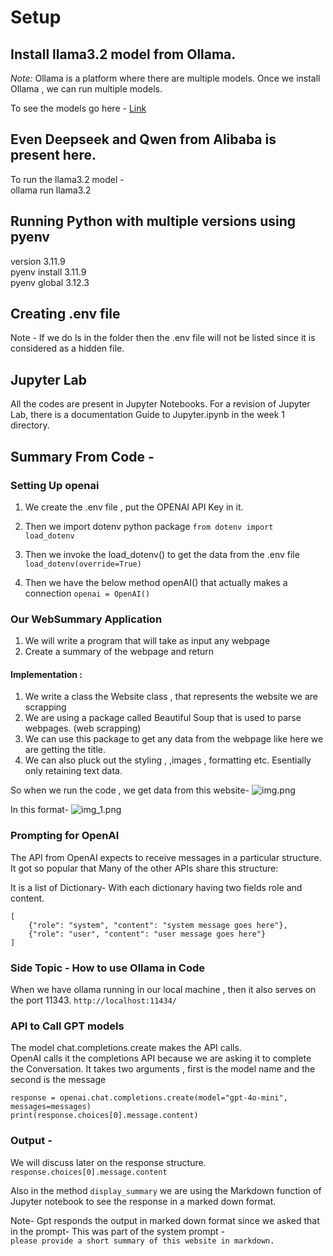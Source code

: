 # Setup

## **Install llama3.2 model from Ollama.**

*Note:* Ollama is a platform where there are multiple models. Once we install Ollama , we can run multiple models.

To see the models go here - [Link](your-link)

## Even Deepseek and Qwen from Alibaba is present here.
To run the llama3.2 model -<br>
ollama run llama3.2<br>



## Running Python with multiple versions using pyenv<br>
version 3.11.9 <br>
pyenv install 3.11.9<br>
pyenv global 3.12.3<br>



## Creating .env file
[//]: # (Create a .env file and add the OPEN AI Key with the keyword OPENAI_API_KEY)

Note - If we do ls in the folder then the .env file will not be listed since it is considered as a hidden file.


## Jupyter Lab
All the codes are present in Jupyter Notebooks.
For a revision of Jupyter Lab, there is a documentation Guide to Jupyter.ipynb in 
the week 1 directory.

[//]: # (Note - To run a command in jupyter notebook like we do in CLI we can use !)

[//]: # (Example - !pip install google)

[//]: # (Or !ls)



## Summary From Code -

### Setting Up openai
1. We create the .env file , put the OPENAI API Key in it.
2. Then we import dotenv python package 
    ```from dotenv import load_dotenv```
3. Then we invoke the load_dotenv() to get the data from the .env file
    ```load_dotenv(override=True)```


4. Then we have the below method openAI() that actually makes a connection
    ```openai = OpenAI()```


### Our WebSummary Application
1. We will write a program that will take as input any webpage 
2. Create a summary of the webpage and return

#### Implementation :
1. We write a class the Website class , that represents the website we are scrapping
2. We are using a package called Beautiful Soup that is used to parse webpages. (web scrapping)
3. We can use this package to get any data from the webpage like here we are getting the title.
4. We can also pluck out the styling , ,images , formatting etc. Esentially only retaining text data.

So when we run the code , we get data from this website-
![img.png](img.png)

In this format-
![img_1.png](img_1.png)



### Prompting for OpenAI
The API from OpenAI expects to receive messages in a particular structure.
It got so popular that Many of the other APIs share this structure:

It is a list of Dictionary-
With each dictionary having two fields role and content.
```
[
    {"role": "system", "content": "system message goes here"},
    {"role": "user", "content": "user message goes here"}
]
```

### Side Topic - How to use Ollama in Code
When we have ollama running in our local machine , then it also serves on the port 11343. ```http://localhost:11434/```

### API to Call GPT models
The model chat.completions.create makes the API calls.<br>
OpenAI calls it the completions API because we are asking it to complete the Conversation.
It takes two arguments , first is the model name and the second is the message 
``` 
response = openai.chat.completions.create(model="gpt-4o-mini", messages=messages)
print(response.choices[0].message.content)
```


### Output -
We will discuss later on the response structure.
```response.choices[0].message.content```

Also in the method ```display_summary``` we are using the Markdown function of
Jupyter notebook to see the response in a marked down format.

Note- Gpt responds the output in marked down format since we asked that in the prompt-
This was part of the system prompt - <br>
```please provide a short summary of this website in markdown.```

